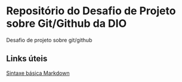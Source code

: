 # Repositório do Desafio de Projeto sobre Git/Github da DIO
Desafio de projeto sobre git/github


## Links úteis
[Sintaxe básica Markdown](https://www.markdownguide.org/basic-syntax/)
